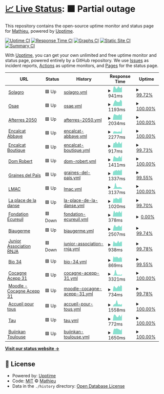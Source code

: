 # [📈 Live Status](https://UnSeulT.github.io/upptime): <!--live status--> **🟧 Partial outage**

This repository contains the open-source uptime monitor and status page for [Mathieu](unseult.net), powered by [Upptime](https://github.com/upptime/upptime).

[![Uptime CI](https://github.com/UnSeulT/upptime/workflows/Uptime%20CI/badge.svg)](https://github.com/UnSeulT/upptime/actions?query=workflow%3A%22Uptime+CI%22)
[![Response Time CI](https://github.com/UnSeulT/upptime/workflows/Response%20Time%20CI/badge.svg)](https://github.com/UnSeulT/upptime/actions?query=workflow%3A%22Response+Time+CI%22)
[![Graphs CI](https://github.com/UnSeulT/upptime/workflows/Graphs%20CI/badge.svg)](https://github.com/UnSeulT/upptime/actions?query=workflow%3A%22Graphs+CI%22)
[![Static Site CI](https://github.com/UnSeulT/upptime/workflows/Static%20Site%20CI/badge.svg)](https://github.com/UnSeulT/upptime/actions?query=workflow%3A%22Static+Site+CI%22)
[![Summary CI](https://github.com/UnSeulT/upptime/workflows/Summary%20CI/badge.svg)](https://github.com/UnSeulT/upptime/actions?query=workflow%3A%22Summary+CI%22)

With [Upptime](https://upptime.js.org), you can get your own unlimited and free uptime monitor and status page, powered entirely by a GitHub repository. We use [Issues](https://github.com/UnSeulT/upptime/issues) as incident reports, [Actions](https://github.com/UnSeulT/upptime/actions) as uptime monitors, and [Pages](https://UnSeulT.github.io/upptime) for the status page.

<!--start: status pages-->
<!-- This summary is generated by Upptime (https://github.com/upptime/upptime) -->
<!-- Do not edit this manually, your changes will be overwritten -->
<!-- prettier-ignore -->
| URL | Status | History | Response Time | Uptime |
| --- | ------ | ------- | ------------- | ------ |
| <img alt="" src="https://icons.duckduckgo.com/ip3/solagro.org.ico" height="13"> [Solagro](https://solagro.org) | 🟩 Up | [solagro.yml](https://github.com/UnSeulT/upptime/commits/HEAD/history/solagro.yml) | <details><summary><img alt="Response time graph" src="./graphs/solagro/response-time-week.png" height="20"> 941ms</summary><br><a href="https://UnSeulT.github.io/upptime/history/solagro"><img alt="Response time 1807" src="https://img.shields.io/endpoint?url=https%3A%2F%2Fraw.githubusercontent.com%2FUnSeulT%2Fupptime%2FHEAD%2Fapi%2Fsolagro%2Fresponse-time.json"></a><br><a href="https://UnSeulT.github.io/upptime/history/solagro"><img alt="24-hour response time 1047" src="https://img.shields.io/endpoint?url=https%3A%2F%2Fraw.githubusercontent.com%2FUnSeulT%2Fupptime%2FHEAD%2Fapi%2Fsolagro%2Fresponse-time-day.json"></a><br><a href="https://UnSeulT.github.io/upptime/history/solagro"><img alt="7-day response time 941" src="https://img.shields.io/endpoint?url=https%3A%2F%2Fraw.githubusercontent.com%2FUnSeulT%2Fupptime%2FHEAD%2Fapi%2Fsolagro%2Fresponse-time-week.json"></a><br><a href="https://UnSeulT.github.io/upptime/history/solagro"><img alt="30-day response time 1113" src="https://img.shields.io/endpoint?url=https%3A%2F%2Fraw.githubusercontent.com%2FUnSeulT%2Fupptime%2FHEAD%2Fapi%2Fsolagro%2Fresponse-time-month.json"></a><br><a href="https://UnSeulT.github.io/upptime/history/solagro"><img alt="1-year response time 1668" src="https://img.shields.io/endpoint?url=https%3A%2F%2Fraw.githubusercontent.com%2FUnSeulT%2Fupptime%2FHEAD%2Fapi%2Fsolagro%2Fresponse-time-year.json"></a></details> | <details><summary><a href="https://UnSeulT.github.io/upptime/history/solagro">99.72%</a></summary><a href="https://UnSeulT.github.io/upptime/history/solagro"><img alt="All-time uptime 99.59%" src="https://img.shields.io/endpoint?url=https%3A%2F%2Fraw.githubusercontent.com%2FUnSeulT%2Fupptime%2FHEAD%2Fapi%2Fsolagro%2Fuptime.json"></a><br><a href="https://UnSeulT.github.io/upptime/history/solagro"><img alt="24-hour uptime 100.00%" src="https://img.shields.io/endpoint?url=https%3A%2F%2Fraw.githubusercontent.com%2FUnSeulT%2Fupptime%2FHEAD%2Fapi%2Fsolagro%2Fuptime-day.json"></a><br><a href="https://UnSeulT.github.io/upptime/history/solagro"><img alt="7-day uptime 99.72%" src="https://img.shields.io/endpoint?url=https%3A%2F%2Fraw.githubusercontent.com%2FUnSeulT%2Fupptime%2FHEAD%2Fapi%2Fsolagro%2Fuptime-week.json"></a><br><a href="https://UnSeulT.github.io/upptime/history/solagro"><img alt="30-day uptime 98.46%" src="https://img.shields.io/endpoint?url=https%3A%2F%2Fraw.githubusercontent.com%2FUnSeulT%2Fupptime%2FHEAD%2Fapi%2Fsolagro%2Fuptime-month.json"></a><br><a href="https://UnSeulT.github.io/upptime/history/solagro"><img alt="1-year uptime 99.60%" src="https://img.shields.io/endpoint?url=https%3A%2F%2Fraw.githubusercontent.com%2FUnSeulT%2Fupptime%2FHEAD%2Fapi%2Fsolagro%2Fuptime-year.json"></a></details>
| <img alt="" src="https://icons.duckduckgo.com/ip3/osez-agroecologie.org.ico" height="13"> [Osae](https://osez-agroecologie.org) | 🟩 Up | [osae.yml](https://github.com/UnSeulT/upptime/commits/HEAD/history/osae.yml) | <details><summary><img alt="Response time graph" src="./graphs/osae/response-time-week.png" height="20"> 1193ms</summary><br><a href="https://UnSeulT.github.io/upptime/history/osae"><img alt="Response time 1667" src="https://img.shields.io/endpoint?url=https%3A%2F%2Fraw.githubusercontent.com%2FUnSeulT%2Fupptime%2FHEAD%2Fapi%2Fosae%2Fresponse-time.json"></a><br><a href="https://UnSeulT.github.io/upptime/history/osae"><img alt="24-hour response time 1106" src="https://img.shields.io/endpoint?url=https%3A%2F%2Fraw.githubusercontent.com%2FUnSeulT%2Fupptime%2FHEAD%2Fapi%2Fosae%2Fresponse-time-day.json"></a><br><a href="https://UnSeulT.github.io/upptime/history/osae"><img alt="7-day response time 1193" src="https://img.shields.io/endpoint?url=https%3A%2F%2Fraw.githubusercontent.com%2FUnSeulT%2Fupptime%2FHEAD%2Fapi%2Fosae%2Fresponse-time-week.json"></a><br><a href="https://UnSeulT.github.io/upptime/history/osae"><img alt="30-day response time 1105" src="https://img.shields.io/endpoint?url=https%3A%2F%2Fraw.githubusercontent.com%2FUnSeulT%2Fupptime%2FHEAD%2Fapi%2Fosae%2Fresponse-time-month.json"></a><br><a href="https://UnSeulT.github.io/upptime/history/osae"><img alt="1-year response time 1613" src="https://img.shields.io/endpoint?url=https%3A%2F%2Fraw.githubusercontent.com%2FUnSeulT%2Fupptime%2FHEAD%2Fapi%2Fosae%2Fresponse-time-year.json"></a></details> | <details><summary><a href="https://UnSeulT.github.io/upptime/history/osae">100.00%</a></summary><a href="https://UnSeulT.github.io/upptime/history/osae"><img alt="All-time uptime 99.69%" src="https://img.shields.io/endpoint?url=https%3A%2F%2Fraw.githubusercontent.com%2FUnSeulT%2Fupptime%2FHEAD%2Fapi%2Fosae%2Fuptime.json"></a><br><a href="https://UnSeulT.github.io/upptime/history/osae"><img alt="24-hour uptime 100.00%" src="https://img.shields.io/endpoint?url=https%3A%2F%2Fraw.githubusercontent.com%2FUnSeulT%2Fupptime%2FHEAD%2Fapi%2Fosae%2Fuptime-day.json"></a><br><a href="https://UnSeulT.github.io/upptime/history/osae"><img alt="7-day uptime 100.00%" src="https://img.shields.io/endpoint?url=https%3A%2F%2Fraw.githubusercontent.com%2FUnSeulT%2Fupptime%2FHEAD%2Fapi%2Fosae%2Fuptime-week.json"></a><br><a href="https://UnSeulT.github.io/upptime/history/osae"><img alt="30-day uptime 99.82%" src="https://img.shields.io/endpoint?url=https%3A%2F%2Fraw.githubusercontent.com%2FUnSeulT%2Fupptime%2FHEAD%2Fapi%2Fosae%2Fuptime-month.json"></a><br><a href="https://UnSeulT.github.io/upptime/history/osae"><img alt="1-year uptime 99.86%" src="https://img.shields.io/endpoint?url=https%3A%2F%2Fraw.githubusercontent.com%2FUnSeulT%2Fupptime%2FHEAD%2Fapi%2Fosae%2Fuptime-year.json"></a></details>
| <img alt="" src="https://icons.duckduckgo.com/ip3/afterres2050.solagro.org.ico" height="13"> [Afterres 2050](http://afterres2050.solagro.org) | 🟩 Up | [afterres-2050.yml](https://github.com/UnSeulT/upptime/commits/HEAD/history/afterres-2050.yml) | <details><summary><img alt="Response time graph" src="./graphs/afterres-2050/response-time-week.png" height="20"> 2034ms</summary><br><a href="https://UnSeulT.github.io/upptime/history/afterres-2050"><img alt="Response time 2558" src="https://img.shields.io/endpoint?url=https%3A%2F%2Fraw.githubusercontent.com%2FUnSeulT%2Fupptime%2FHEAD%2Fapi%2Fafterres-2050%2Fresponse-time.json"></a><br><a href="https://UnSeulT.github.io/upptime/history/afterres-2050"><img alt="24-hour response time 2303" src="https://img.shields.io/endpoint?url=https%3A%2F%2Fraw.githubusercontent.com%2FUnSeulT%2Fupptime%2FHEAD%2Fapi%2Fafterres-2050%2Fresponse-time-day.json"></a><br><a href="https://UnSeulT.github.io/upptime/history/afterres-2050"><img alt="7-day response time 2034" src="https://img.shields.io/endpoint?url=https%3A%2F%2Fraw.githubusercontent.com%2FUnSeulT%2Fupptime%2FHEAD%2Fapi%2Fafterres-2050%2Fresponse-time-week.json"></a><br><a href="https://UnSeulT.github.io/upptime/history/afterres-2050"><img alt="30-day response time 2083" src="https://img.shields.io/endpoint?url=https%3A%2F%2Fraw.githubusercontent.com%2FUnSeulT%2Fupptime%2FHEAD%2Fapi%2Fafterres-2050%2Fresponse-time-month.json"></a><br><a href="https://UnSeulT.github.io/upptime/history/afterres-2050"><img alt="1-year response time 2442" src="https://img.shields.io/endpoint?url=https%3A%2F%2Fraw.githubusercontent.com%2FUnSeulT%2Fupptime%2FHEAD%2Fapi%2Fafterres-2050%2Fresponse-time-year.json"></a></details> | <details><summary><a href="https://UnSeulT.github.io/upptime/history/afterres-2050">100.00%</a></summary><a href="https://UnSeulT.github.io/upptime/history/afterres-2050"><img alt="All-time uptime 99.88%" src="https://img.shields.io/endpoint?url=https%3A%2F%2Fraw.githubusercontent.com%2FUnSeulT%2Fupptime%2FHEAD%2Fapi%2Fafterres-2050%2Fuptime.json"></a><br><a href="https://UnSeulT.github.io/upptime/history/afterres-2050"><img alt="24-hour uptime 100.00%" src="https://img.shields.io/endpoint?url=https%3A%2F%2Fraw.githubusercontent.com%2FUnSeulT%2Fupptime%2FHEAD%2Fapi%2Fafterres-2050%2Fuptime-day.json"></a><br><a href="https://UnSeulT.github.io/upptime/history/afterres-2050"><img alt="7-day uptime 100.00%" src="https://img.shields.io/endpoint?url=https%3A%2F%2Fraw.githubusercontent.com%2FUnSeulT%2Fupptime%2FHEAD%2Fapi%2Fafterres-2050%2Fuptime-week.json"></a><br><a href="https://UnSeulT.github.io/upptime/history/afterres-2050"><img alt="30-day uptime 98.74%" src="https://img.shields.io/endpoint?url=https%3A%2F%2Fraw.githubusercontent.com%2FUnSeulT%2Fupptime%2FHEAD%2Fapi%2Fafterres-2050%2Fuptime-month.json"></a><br><a href="https://UnSeulT.github.io/upptime/history/afterres-2050"><img alt="1-year uptime 99.73%" src="https://img.shields.io/endpoint?url=https%3A%2F%2Fraw.githubusercontent.com%2FUnSeulT%2Fupptime%2FHEAD%2Fapi%2Fafterres-2050%2Fuptime-year.json"></a></details>
| <img alt="" src="https://icons.duckduckgo.com/ip3/encalcat.com.ico" height="13"> [Encalcat Abbaye](https://encalcat.com) | 🟩 Up | [encalcat-abbaye.yml](https://github.com/UnSeulT/upptime/commits/HEAD/history/encalcat-abbaye.yml) | <details><summary><img alt="Response time graph" src="./graphs/encalcat-abbaye/response-time-week.png" height="20"> 2277ms</summary><br><a href="https://UnSeulT.github.io/upptime/history/encalcat-abbaye"><img alt="Response time 1963" src="https://img.shields.io/endpoint?url=https%3A%2F%2Fraw.githubusercontent.com%2FUnSeulT%2Fupptime%2FHEAD%2Fapi%2Fencalcat-abbaye%2Fresponse-time.json"></a><br><a href="https://UnSeulT.github.io/upptime/history/encalcat-abbaye"><img alt="24-hour response time 5945" src="https://img.shields.io/endpoint?url=https%3A%2F%2Fraw.githubusercontent.com%2FUnSeulT%2Fupptime%2FHEAD%2Fapi%2Fencalcat-abbaye%2Fresponse-time-day.json"></a><br><a href="https://UnSeulT.github.io/upptime/history/encalcat-abbaye"><img alt="7-day response time 2277" src="https://img.shields.io/endpoint?url=https%3A%2F%2Fraw.githubusercontent.com%2FUnSeulT%2Fupptime%2FHEAD%2Fapi%2Fencalcat-abbaye%2Fresponse-time-week.json"></a><br><a href="https://UnSeulT.github.io/upptime/history/encalcat-abbaye"><img alt="30-day response time 2046" src="https://img.shields.io/endpoint?url=https%3A%2F%2Fraw.githubusercontent.com%2FUnSeulT%2Fupptime%2FHEAD%2Fapi%2Fencalcat-abbaye%2Fresponse-time-month.json"></a><br><a href="https://UnSeulT.github.io/upptime/history/encalcat-abbaye"><img alt="1-year response time 2067" src="https://img.shields.io/endpoint?url=https%3A%2F%2Fraw.githubusercontent.com%2FUnSeulT%2Fupptime%2FHEAD%2Fapi%2Fencalcat-abbaye%2Fresponse-time-year.json"></a></details> | <details><summary><a href="https://UnSeulT.github.io/upptime/history/encalcat-abbaye">100.00%</a></summary><a href="https://UnSeulT.github.io/upptime/history/encalcat-abbaye"><img alt="All-time uptime 99.95%" src="https://img.shields.io/endpoint?url=https%3A%2F%2Fraw.githubusercontent.com%2FUnSeulT%2Fupptime%2FHEAD%2Fapi%2Fencalcat-abbaye%2Fuptime.json"></a><br><a href="https://UnSeulT.github.io/upptime/history/encalcat-abbaye"><img alt="24-hour uptime 100.00%" src="https://img.shields.io/endpoint?url=https%3A%2F%2Fraw.githubusercontent.com%2FUnSeulT%2Fupptime%2FHEAD%2Fapi%2Fencalcat-abbaye%2Fuptime-day.json"></a><br><a href="https://UnSeulT.github.io/upptime/history/encalcat-abbaye"><img alt="7-day uptime 100.00%" src="https://img.shields.io/endpoint?url=https%3A%2F%2Fraw.githubusercontent.com%2FUnSeulT%2Fupptime%2FHEAD%2Fapi%2Fencalcat-abbaye%2Fuptime-week.json"></a><br><a href="https://UnSeulT.github.io/upptime/history/encalcat-abbaye"><img alt="30-day uptime 99.63%" src="https://img.shields.io/endpoint?url=https%3A%2F%2Fraw.githubusercontent.com%2FUnSeulT%2Fupptime%2FHEAD%2Fapi%2Fencalcat-abbaye%2Fuptime-month.json"></a><br><a href="https://UnSeulT.github.io/upptime/history/encalcat-abbaye"><img alt="1-year uptime 99.88%" src="https://img.shields.io/endpoint?url=https%3A%2F%2Fraw.githubusercontent.com%2FUnSeulT%2Fupptime%2FHEAD%2Fapi%2Fencalcat-abbaye%2Fuptime-year.json"></a></details>
| <img alt="" src="https://icons.duckduckgo.com/ip3/boutique.encalcat.com.ico" height="13"> [Encalcat Boutique](https://boutique.encalcat.com) | 🟩 Up | [encalcat-boutique.yml](https://github.com/UnSeulT/upptime/commits/HEAD/history/encalcat-boutique.yml) | <details><summary><img alt="Response time graph" src="./graphs/encalcat-boutique/response-time-week.png" height="20"> 917ms</summary><br><a href="https://UnSeulT.github.io/upptime/history/encalcat-boutique"><img alt="Response time 1129" src="https://img.shields.io/endpoint?url=https%3A%2F%2Fraw.githubusercontent.com%2FUnSeulT%2Fupptime%2FHEAD%2Fapi%2Fencalcat-boutique%2Fresponse-time.json"></a><br><a href="https://UnSeulT.github.io/upptime/history/encalcat-boutique"><img alt="24-hour response time 1122" src="https://img.shields.io/endpoint?url=https%3A%2F%2Fraw.githubusercontent.com%2FUnSeulT%2Fupptime%2FHEAD%2Fapi%2Fencalcat-boutique%2Fresponse-time-day.json"></a><br><a href="https://UnSeulT.github.io/upptime/history/encalcat-boutique"><img alt="7-day response time 917" src="https://img.shields.io/endpoint?url=https%3A%2F%2Fraw.githubusercontent.com%2FUnSeulT%2Fupptime%2FHEAD%2Fapi%2Fencalcat-boutique%2Fresponse-time-week.json"></a><br><a href="https://UnSeulT.github.io/upptime/history/encalcat-boutique"><img alt="30-day response time 1033" src="https://img.shields.io/endpoint?url=https%3A%2F%2Fraw.githubusercontent.com%2FUnSeulT%2Fupptime%2FHEAD%2Fapi%2Fencalcat-boutique%2Fresponse-time-month.json"></a><br><a href="https://UnSeulT.github.io/upptime/history/encalcat-boutique"><img alt="1-year response time 1180" src="https://img.shields.io/endpoint?url=https%3A%2F%2Fraw.githubusercontent.com%2FUnSeulT%2Fupptime%2FHEAD%2Fapi%2Fencalcat-boutique%2Fresponse-time-year.json"></a></details> | <details><summary><a href="https://UnSeulT.github.io/upptime/history/encalcat-boutique">99.73%</a></summary><a href="https://UnSeulT.github.io/upptime/history/encalcat-boutique"><img alt="All-time uptime 99.95%" src="https://img.shields.io/endpoint?url=https%3A%2F%2Fraw.githubusercontent.com%2FUnSeulT%2Fupptime%2FHEAD%2Fapi%2Fencalcat-boutique%2Fuptime.json"></a><br><a href="https://UnSeulT.github.io/upptime/history/encalcat-boutique"><img alt="24-hour uptime 100.00%" src="https://img.shields.io/endpoint?url=https%3A%2F%2Fraw.githubusercontent.com%2FUnSeulT%2Fupptime%2FHEAD%2Fapi%2Fencalcat-boutique%2Fuptime-day.json"></a><br><a href="https://UnSeulT.github.io/upptime/history/encalcat-boutique"><img alt="7-day uptime 99.73%" src="https://img.shields.io/endpoint?url=https%3A%2F%2Fraw.githubusercontent.com%2FUnSeulT%2Fupptime%2FHEAD%2Fapi%2Fencalcat-boutique%2Fuptime-week.json"></a><br><a href="https://UnSeulT.github.io/upptime/history/encalcat-boutique"><img alt="30-day uptime 99.57%" src="https://img.shields.io/endpoint?url=https%3A%2F%2Fraw.githubusercontent.com%2FUnSeulT%2Fupptime%2FHEAD%2Fapi%2Fencalcat-boutique%2Fuptime-month.json"></a><br><a href="https://UnSeulT.github.io/upptime/history/encalcat-boutique"><img alt="1-year uptime 99.89%" src="https://img.shields.io/endpoint?url=https%3A%2F%2Fraw.githubusercontent.com%2FUnSeulT%2Fupptime%2FHEAD%2Fapi%2Fencalcat-boutique%2Fuptime-year.json"></a></details>
| <img alt="" src="https://icons.duckduckgo.com/ip3/www.domrobert.com.ico" height="13"> [Dom Robert](https://www.domrobert.com/) | 🟩 Up | [dom-robert.yml](https://github.com/UnSeulT/upptime/commits/HEAD/history/dom-robert.yml) | <details><summary><img alt="Response time graph" src="./graphs/dom-robert/response-time-week.png" height="20"> 1411ms</summary><br><a href="https://UnSeulT.github.io/upptime/history/dom-robert"><img alt="Response time 1455" src="https://img.shields.io/endpoint?url=https%3A%2F%2Fraw.githubusercontent.com%2FUnSeulT%2Fupptime%2FHEAD%2Fapi%2Fdom-robert%2Fresponse-time.json"></a><br><a href="https://UnSeulT.github.io/upptime/history/dom-robert"><img alt="24-hour response time 1867" src="https://img.shields.io/endpoint?url=https%3A%2F%2Fraw.githubusercontent.com%2FUnSeulT%2Fupptime%2FHEAD%2Fapi%2Fdom-robert%2Fresponse-time-day.json"></a><br><a href="https://UnSeulT.github.io/upptime/history/dom-robert"><img alt="7-day response time 1411" src="https://img.shields.io/endpoint?url=https%3A%2F%2Fraw.githubusercontent.com%2FUnSeulT%2Fupptime%2FHEAD%2Fapi%2Fdom-robert%2Fresponse-time-week.json"></a><br><a href="https://UnSeulT.github.io/upptime/history/dom-robert"><img alt="30-day response time 1523" src="https://img.shields.io/endpoint?url=https%3A%2F%2Fraw.githubusercontent.com%2FUnSeulT%2Fupptime%2FHEAD%2Fapi%2Fdom-robert%2Fresponse-time-month.json"></a><br><a href="https://UnSeulT.github.io/upptime/history/dom-robert"><img alt="1-year response time 1457" src="https://img.shields.io/endpoint?url=https%3A%2F%2Fraw.githubusercontent.com%2FUnSeulT%2Fupptime%2FHEAD%2Fapi%2Fdom-robert%2Fresponse-time-year.json"></a></details> | <details><summary><a href="https://UnSeulT.github.io/upptime/history/dom-robert">100.00%</a></summary><a href="https://UnSeulT.github.io/upptime/history/dom-robert"><img alt="All-time uptime 99.99%" src="https://img.shields.io/endpoint?url=https%3A%2F%2Fraw.githubusercontent.com%2FUnSeulT%2Fupptime%2FHEAD%2Fapi%2Fdom-robert%2Fuptime.json"></a><br><a href="https://UnSeulT.github.io/upptime/history/dom-robert"><img alt="24-hour uptime 100.00%" src="https://img.shields.io/endpoint?url=https%3A%2F%2Fraw.githubusercontent.com%2FUnSeulT%2Fupptime%2FHEAD%2Fapi%2Fdom-robert%2Fuptime-day.json"></a><br><a href="https://UnSeulT.github.io/upptime/history/dom-robert"><img alt="7-day uptime 100.00%" src="https://img.shields.io/endpoint?url=https%3A%2F%2Fraw.githubusercontent.com%2FUnSeulT%2Fupptime%2FHEAD%2Fapi%2Fdom-robert%2Fuptime-week.json"></a><br><a href="https://UnSeulT.github.io/upptime/history/dom-robert"><img alt="30-day uptime 100.00%" src="https://img.shields.io/endpoint?url=https%3A%2F%2Fraw.githubusercontent.com%2FUnSeulT%2Fupptime%2FHEAD%2Fapi%2Fdom-robert%2Fuptime-month.json"></a><br><a href="https://UnSeulT.github.io/upptime/history/dom-robert"><img alt="1-year uptime 99.99%" src="https://img.shields.io/endpoint?url=https%3A%2F%2Fraw.githubusercontent.com%2FUnSeulT%2Fupptime%2FHEAD%2Fapi%2Fdom-robert%2Fuptime-year.json"></a></details>
| <img alt="" src="https://icons.duckduckgo.com/ip3/grainesdelpais.com.ico" height="13"> [Graines del Païs](https://grainesdelpais.com/) | 🟩 Up | [graines-del-pais.yml](https://github.com/UnSeulT/upptime/commits/HEAD/history/graines-del-pais.yml) | <details><summary><img alt="Response time graph" src="./graphs/graines-del-pais/response-time-week.png" height="20"> 1337ms</summary><br><a href="https://UnSeulT.github.io/upptime/history/graines-del-pais"><img alt="Response time 1430" src="https://img.shields.io/endpoint?url=https%3A%2F%2Fraw.githubusercontent.com%2FUnSeulT%2Fupptime%2FHEAD%2Fapi%2Fgraines-del-pais%2Fresponse-time.json"></a><br><a href="https://UnSeulT.github.io/upptime/history/graines-del-pais"><img alt="24-hour response time 1685" src="https://img.shields.io/endpoint?url=https%3A%2F%2Fraw.githubusercontent.com%2FUnSeulT%2Fupptime%2FHEAD%2Fapi%2Fgraines-del-pais%2Fresponse-time-day.json"></a><br><a href="https://UnSeulT.github.io/upptime/history/graines-del-pais"><img alt="7-day response time 1337" src="https://img.shields.io/endpoint?url=https%3A%2F%2Fraw.githubusercontent.com%2FUnSeulT%2Fupptime%2FHEAD%2Fapi%2Fgraines-del-pais%2Fresponse-time-week.json"></a><br><a href="https://UnSeulT.github.io/upptime/history/graines-del-pais"><img alt="30-day response time 1532" src="https://img.shields.io/endpoint?url=https%3A%2F%2Fraw.githubusercontent.com%2FUnSeulT%2Fupptime%2FHEAD%2Fapi%2Fgraines-del-pais%2Fresponse-time-month.json"></a><br><a href="https://UnSeulT.github.io/upptime/history/graines-del-pais"><img alt="1-year response time 1547" src="https://img.shields.io/endpoint?url=https%3A%2F%2Fraw.githubusercontent.com%2FUnSeulT%2Fupptime%2FHEAD%2Fapi%2Fgraines-del-pais%2Fresponse-time-year.json"></a></details> | <details><summary><a href="https://UnSeulT.github.io/upptime/history/graines-del-pais">99.55%</a></summary><a href="https://UnSeulT.github.io/upptime/history/graines-del-pais"><img alt="All-time uptime 99.96%" src="https://img.shields.io/endpoint?url=https%3A%2F%2Fraw.githubusercontent.com%2FUnSeulT%2Fupptime%2FHEAD%2Fapi%2Fgraines-del-pais%2Fuptime.json"></a><br><a href="https://UnSeulT.github.io/upptime/history/graines-del-pais"><img alt="24-hour uptime 100.00%" src="https://img.shields.io/endpoint?url=https%3A%2F%2Fraw.githubusercontent.com%2FUnSeulT%2Fupptime%2FHEAD%2Fapi%2Fgraines-del-pais%2Fuptime-day.json"></a><br><a href="https://UnSeulT.github.io/upptime/history/graines-del-pais"><img alt="7-day uptime 99.55%" src="https://img.shields.io/endpoint?url=https%3A%2F%2Fraw.githubusercontent.com%2FUnSeulT%2Fupptime%2FHEAD%2Fapi%2Fgraines-del-pais%2Fuptime-week.json"></a><br><a href="https://UnSeulT.github.io/upptime/history/graines-del-pais"><img alt="30-day uptime 99.90%" src="https://img.shields.io/endpoint?url=https%3A%2F%2Fraw.githubusercontent.com%2FUnSeulT%2Fupptime%2FHEAD%2Fapi%2Fgraines-del-pais%2Fuptime-month.json"></a><br><a href="https://UnSeulT.github.io/upptime/history/graines-del-pais"><img alt="1-year uptime 99.96%" src="https://img.shields.io/endpoint?url=https%3A%2F%2Fraw.githubusercontent.com%2FUnSeulT%2Fupptime%2FHEAD%2Fapi%2Fgraines-del-pais%2Fuptime-year.json"></a></details>
| <img alt="" src="https://icons.duckduckgo.com/ip3/reseau-lmac.fr.ico" height="13"> [LMAC](https://reseau-lmac.fr) | 🟩 Up | [lmac.yml](https://github.com/UnSeulT/upptime/commits/HEAD/history/lmac.yml) | <details><summary><img alt="Response time graph" src="./graphs/lmac/response-time-week.png" height="20"> 3137ms</summary><br><a href="https://UnSeulT.github.io/upptime/history/lmac"><img alt="Response time 2133" src="https://img.shields.io/endpoint?url=https%3A%2F%2Fraw.githubusercontent.com%2FUnSeulT%2Fupptime%2FHEAD%2Fapi%2Flmac%2Fresponse-time.json"></a><br><a href="https://UnSeulT.github.io/upptime/history/lmac"><img alt="24-hour response time 1393" src="https://img.shields.io/endpoint?url=https%3A%2F%2Fraw.githubusercontent.com%2FUnSeulT%2Fupptime%2FHEAD%2Fapi%2Flmac%2Fresponse-time-day.json"></a><br><a href="https://UnSeulT.github.io/upptime/history/lmac"><img alt="7-day response time 3137" src="https://img.shields.io/endpoint?url=https%3A%2F%2Fraw.githubusercontent.com%2FUnSeulT%2Fupptime%2FHEAD%2Fapi%2Flmac%2Fresponse-time-week.json"></a><br><a href="https://UnSeulT.github.io/upptime/history/lmac"><img alt="30-day response time 2566" src="https://img.shields.io/endpoint?url=https%3A%2F%2Fraw.githubusercontent.com%2FUnSeulT%2Fupptime%2FHEAD%2Fapi%2Flmac%2Fresponse-time-month.json"></a><br><a href="https://UnSeulT.github.io/upptime/history/lmac"><img alt="1-year response time 2176" src="https://img.shields.io/endpoint?url=https%3A%2F%2Fraw.githubusercontent.com%2FUnSeulT%2Fupptime%2FHEAD%2Fapi%2Flmac%2Fresponse-time-year.json"></a></details> | <details><summary><a href="https://UnSeulT.github.io/upptime/history/lmac">100.00%</a></summary><a href="https://UnSeulT.github.io/upptime/history/lmac"><img alt="All-time uptime 99.95%" src="https://img.shields.io/endpoint?url=https%3A%2F%2Fraw.githubusercontent.com%2FUnSeulT%2Fupptime%2FHEAD%2Fapi%2Flmac%2Fuptime.json"></a><br><a href="https://UnSeulT.github.io/upptime/history/lmac"><img alt="24-hour uptime 100.00%" src="https://img.shields.io/endpoint?url=https%3A%2F%2Fraw.githubusercontent.com%2FUnSeulT%2Fupptime%2FHEAD%2Fapi%2Flmac%2Fuptime-day.json"></a><br><a href="https://UnSeulT.github.io/upptime/history/lmac"><img alt="7-day uptime 100.00%" src="https://img.shields.io/endpoint?url=https%3A%2F%2Fraw.githubusercontent.com%2FUnSeulT%2Fupptime%2FHEAD%2Fapi%2Flmac%2Fuptime-week.json"></a><br><a href="https://UnSeulT.github.io/upptime/history/lmac"><img alt="30-day uptime 100.00%" src="https://img.shields.io/endpoint?url=https%3A%2F%2Fraw.githubusercontent.com%2FUnSeulT%2Fupptime%2FHEAD%2Fapi%2Flmac%2Fuptime-month.json"></a><br><a href="https://UnSeulT.github.io/upptime/history/lmac"><img alt="1-year uptime 99.91%" src="https://img.shields.io/endpoint?url=https%3A%2F%2Fraw.githubusercontent.com%2FUnSeulT%2Fupptime%2FHEAD%2Fapi%2Flmac%2Fuptime-year.json"></a></details>
| <img alt="" src="https://icons.duckduckgo.com/ip3/laplacedeladanse.com.ico" height="13"> [La place de la danse](https://laplacedeladanse.com) | 🟩 Up | [la-place-de-la-danse.yml](https://github.com/UnSeulT/upptime/commits/HEAD/history/la-place-de-la-danse.yml) | <details><summary><img alt="Response time graph" src="./graphs/la-place-de-la-danse/response-time-week.png" height="20"> 1020ms</summary><br><a href="https://UnSeulT.github.io/upptime/history/la-place-de-la-danse"><img alt="Response time 1025" src="https://img.shields.io/endpoint?url=https%3A%2F%2Fraw.githubusercontent.com%2FUnSeulT%2Fupptime%2FHEAD%2Fapi%2Fla-place-de-la-danse%2Fresponse-time.json"></a><br><a href="https://UnSeulT.github.io/upptime/history/la-place-de-la-danse"><img alt="24-hour response time 1337" src="https://img.shields.io/endpoint?url=https%3A%2F%2Fraw.githubusercontent.com%2FUnSeulT%2Fupptime%2FHEAD%2Fapi%2Fla-place-de-la-danse%2Fresponse-time-day.json"></a><br><a href="https://UnSeulT.github.io/upptime/history/la-place-de-la-danse"><img alt="7-day response time 1020" src="https://img.shields.io/endpoint?url=https%3A%2F%2Fraw.githubusercontent.com%2FUnSeulT%2Fupptime%2FHEAD%2Fapi%2Fla-place-de-la-danse%2Fresponse-time-week.json"></a><br><a href="https://UnSeulT.github.io/upptime/history/la-place-de-la-danse"><img alt="30-day response time 1330" src="https://img.shields.io/endpoint?url=https%3A%2F%2Fraw.githubusercontent.com%2FUnSeulT%2Fupptime%2FHEAD%2Fapi%2Fla-place-de-la-danse%2Fresponse-time-month.json"></a><br><a href="https://UnSeulT.github.io/upptime/history/la-place-de-la-danse"><img alt="1-year response time 1026" src="https://img.shields.io/endpoint?url=https%3A%2F%2Fraw.githubusercontent.com%2FUnSeulT%2Fupptime%2FHEAD%2Fapi%2Fla-place-de-la-danse%2Fresponse-time-year.json"></a></details> | <details><summary><a href="https://UnSeulT.github.io/upptime/history/la-place-de-la-danse">99.70%</a></summary><a href="https://UnSeulT.github.io/upptime/history/la-place-de-la-danse"><img alt="All-time uptime 99.83%" src="https://img.shields.io/endpoint?url=https%3A%2F%2Fraw.githubusercontent.com%2FUnSeulT%2Fupptime%2FHEAD%2Fapi%2Fla-place-de-la-danse%2Fuptime.json"></a><br><a href="https://UnSeulT.github.io/upptime/history/la-place-de-la-danse"><img alt="24-hour uptime 100.00%" src="https://img.shields.io/endpoint?url=https%3A%2F%2Fraw.githubusercontent.com%2FUnSeulT%2Fupptime%2FHEAD%2Fapi%2Fla-place-de-la-danse%2Fuptime-day.json"></a><br><a href="https://UnSeulT.github.io/upptime/history/la-place-de-la-danse"><img alt="7-day uptime 99.70%" src="https://img.shields.io/endpoint?url=https%3A%2F%2Fraw.githubusercontent.com%2FUnSeulT%2Fupptime%2FHEAD%2Fapi%2Fla-place-de-la-danse%2Fuptime-week.json"></a><br><a href="https://UnSeulT.github.io/upptime/history/la-place-de-la-danse"><img alt="30-day uptime 99.93%" src="https://img.shields.io/endpoint?url=https%3A%2F%2Fraw.githubusercontent.com%2FUnSeulT%2Fupptime%2FHEAD%2Fapi%2Fla-place-de-la-danse%2Fuptime-month.json"></a><br><a href="https://UnSeulT.github.io/upptime/history/la-place-de-la-danse"><img alt="1-year uptime 99.98%" src="https://img.shields.io/endpoint?url=https%3A%2F%2Fraw.githubusercontent.com%2FUnSeulT%2Fupptime%2FHEAD%2Fapi%2Fla-place-de-la-danse%2Fuptime-year.json"></a></details>
| <img alt="" src="https://icons.duckduckgo.com/ip3/caisseepargne-art-contemporain.fr.ico" height="13"> [Fondation Écureuil](https://caisseepargne-art-contemporain.fr/) | 🟥 Down | [fondation-ecureuil.yml](https://github.com/UnSeulT/upptime/commits/HEAD/history/fondation-ecureuil.yml) | <details><summary><img alt="Response time graph" src="./graphs/fondation-ecureuil/response-time-week.png" height="20"> 378ms</summary><br><a href="https://UnSeulT.github.io/upptime/history/fondation-ecureuil"><img alt="Response time 432" src="https://img.shields.io/endpoint?url=https%3A%2F%2Fraw.githubusercontent.com%2FUnSeulT%2Fupptime%2FHEAD%2Fapi%2Ffondation-ecureuil%2Fresponse-time.json"></a><br><a href="https://UnSeulT.github.io/upptime/history/fondation-ecureuil"><img alt="24-hour response time 466" src="https://img.shields.io/endpoint?url=https%3A%2F%2Fraw.githubusercontent.com%2FUnSeulT%2Fupptime%2FHEAD%2Fapi%2Ffondation-ecureuil%2Fresponse-time-day.json"></a><br><a href="https://UnSeulT.github.io/upptime/history/fondation-ecureuil"><img alt="7-day response time 378" src="https://img.shields.io/endpoint?url=https%3A%2F%2Fraw.githubusercontent.com%2FUnSeulT%2Fupptime%2FHEAD%2Fapi%2Ffondation-ecureuil%2Fresponse-time-week.json"></a><br><a href="https://UnSeulT.github.io/upptime/history/fondation-ecureuil"><img alt="30-day response time 517" src="https://img.shields.io/endpoint?url=https%3A%2F%2Fraw.githubusercontent.com%2FUnSeulT%2Fupptime%2FHEAD%2Fapi%2Ffondation-ecureuil%2Fresponse-time-month.json"></a><br><a href="https://UnSeulT.github.io/upptime/history/fondation-ecureuil"><img alt="1-year response time 427" src="https://img.shields.io/endpoint?url=https%3A%2F%2Fraw.githubusercontent.com%2FUnSeulT%2Fupptime%2FHEAD%2Fapi%2Ffondation-ecureuil%2Fresponse-time-year.json"></a></details> | <details><summary><a href="https://UnSeulT.github.io/upptime/history/fondation-ecureuil">0.00%</a></summary><a href="https://UnSeulT.github.io/upptime/history/fondation-ecureuil"><img alt="All-time uptime 30.79%" src="https://img.shields.io/endpoint?url=https%3A%2F%2Fraw.githubusercontent.com%2FUnSeulT%2Fupptime%2FHEAD%2Fapi%2Ffondation-ecureuil%2Fuptime.json"></a><br><a href="https://UnSeulT.github.io/upptime/history/fondation-ecureuil"><img alt="24-hour uptime 0.00%" src="https://img.shields.io/endpoint?url=https%3A%2F%2Fraw.githubusercontent.com%2FUnSeulT%2Fupptime%2FHEAD%2Fapi%2Ffondation-ecureuil%2Fuptime-day.json"></a><br><a href="https://UnSeulT.github.io/upptime/history/fondation-ecureuil"><img alt="7-day uptime 0.00%" src="https://img.shields.io/endpoint?url=https%3A%2F%2Fraw.githubusercontent.com%2FUnSeulT%2Fupptime%2FHEAD%2Fapi%2Ffondation-ecureuil%2Fuptime-week.json"></a><br><a href="https://UnSeulT.github.io/upptime/history/fondation-ecureuil"><img alt="30-day uptime 1.38%" src="https://img.shields.io/endpoint?url=https%3A%2F%2Fraw.githubusercontent.com%2FUnSeulT%2Fupptime%2FHEAD%2Fapi%2Ffondation-ecureuil%2Fuptime-month.json"></a><br><a href="https://UnSeulT.github.io/upptime/history/fondation-ecureuil"><img alt="1-year uptime 0.00%" src="https://img.shields.io/endpoint?url=https%3A%2F%2Fraw.githubusercontent.com%2FUnSeulT%2Fupptime%2FHEAD%2Fapi%2Ffondation-ecureuil%2Fuptime-year.json"></a></details>
| <img alt="" src="https://icons.duckduckgo.com/ip3/www.biaugerme.com.ico" height="13"> [Biaugerme](https://www.biaugerme.com/) | 🟩 Up | [biaugerme.yml](https://github.com/UnSeulT/upptime/commits/HEAD/history/biaugerme.yml) | <details><summary><img alt="Response time graph" src="./graphs/biaugerme/response-time-week.png" height="20"> 2507ms</summary><br><a href="https://UnSeulT.github.io/upptime/history/biaugerme"><img alt="Response time 2149" src="https://img.shields.io/endpoint?url=https%3A%2F%2Fraw.githubusercontent.com%2FUnSeulT%2Fupptime%2FHEAD%2Fapi%2Fbiaugerme%2Fresponse-time.json"></a><br><a href="https://UnSeulT.github.io/upptime/history/biaugerme"><img alt="24-hour response time 3012" src="https://img.shields.io/endpoint?url=https%3A%2F%2Fraw.githubusercontent.com%2FUnSeulT%2Fupptime%2FHEAD%2Fapi%2Fbiaugerme%2Fresponse-time-day.json"></a><br><a href="https://UnSeulT.github.io/upptime/history/biaugerme"><img alt="7-day response time 2507" src="https://img.shields.io/endpoint?url=https%3A%2F%2Fraw.githubusercontent.com%2FUnSeulT%2Fupptime%2FHEAD%2Fapi%2Fbiaugerme%2Fresponse-time-week.json"></a><br><a href="https://UnSeulT.github.io/upptime/history/biaugerme"><img alt="30-day response time 2686" src="https://img.shields.io/endpoint?url=https%3A%2F%2Fraw.githubusercontent.com%2FUnSeulT%2Fupptime%2FHEAD%2Fapi%2Fbiaugerme%2Fresponse-time-month.json"></a><br><a href="https://UnSeulT.github.io/upptime/history/biaugerme"><img alt="1-year response time 2543" src="https://img.shields.io/endpoint?url=https%3A%2F%2Fraw.githubusercontent.com%2FUnSeulT%2Fupptime%2FHEAD%2Fapi%2Fbiaugerme%2Fresponse-time-year.json"></a></details> | <details><summary><a href="https://UnSeulT.github.io/upptime/history/biaugerme">99.74%</a></summary><a href="https://UnSeulT.github.io/upptime/history/biaugerme"><img alt="All-time uptime 99.88%" src="https://img.shields.io/endpoint?url=https%3A%2F%2Fraw.githubusercontent.com%2FUnSeulT%2Fupptime%2FHEAD%2Fapi%2Fbiaugerme%2Fuptime.json"></a><br><a href="https://UnSeulT.github.io/upptime/history/biaugerme"><img alt="24-hour uptime 100.00%" src="https://img.shields.io/endpoint?url=https%3A%2F%2Fraw.githubusercontent.com%2FUnSeulT%2Fupptime%2FHEAD%2Fapi%2Fbiaugerme%2Fuptime-day.json"></a><br><a href="https://UnSeulT.github.io/upptime/history/biaugerme"><img alt="7-day uptime 99.74%" src="https://img.shields.io/endpoint?url=https%3A%2F%2Fraw.githubusercontent.com%2FUnSeulT%2Fupptime%2FHEAD%2Fapi%2Fbiaugerme%2Fuptime-week.json"></a><br><a href="https://UnSeulT.github.io/upptime/history/biaugerme"><img alt="30-day uptime 99.94%" src="https://img.shields.io/endpoint?url=https%3A%2F%2Fraw.githubusercontent.com%2FUnSeulT%2Fupptime%2FHEAD%2Fapi%2Fbiaugerme%2Fuptime-month.json"></a><br><a href="https://UnSeulT.github.io/upptime/history/biaugerme"><img alt="1-year uptime 99.63%" src="https://img.shields.io/endpoint?url=https%3A%2F%2Fraw.githubusercontent.com%2FUnSeulT%2Fupptime%2FHEAD%2Fapi%2Fbiaugerme%2Fuptime-year.json"></a></details>
| <img alt="" src="https://icons.duckduckgo.com/ip3/juniorassociation.org.ico" height="13"> [Junior Association RNJA](https://juniorassociation.org/) | 🟥 Down | [junior-association-rnja.yml](https://github.com/UnSeulT/upptime/commits/HEAD/history/junior-association-rnja.yml) | <details><summary><img alt="Response time graph" src="./graphs/junior-association-rnja/response-time-week.png" height="20"> 938ms</summary><br><a href="https://UnSeulT.github.io/upptime/history/junior-association-rnja"><img alt="Response time 1074" src="https://img.shields.io/endpoint?url=https%3A%2F%2Fraw.githubusercontent.com%2FUnSeulT%2Fupptime%2FHEAD%2Fapi%2Fjunior-association-rnja%2Fresponse-time.json"></a><br><a href="https://UnSeulT.github.io/upptime/history/junior-association-rnja"><img alt="24-hour response time 1187" src="https://img.shields.io/endpoint?url=https%3A%2F%2Fraw.githubusercontent.com%2FUnSeulT%2Fupptime%2FHEAD%2Fapi%2Fjunior-association-rnja%2Fresponse-time-day.json"></a><br><a href="https://UnSeulT.github.io/upptime/history/junior-association-rnja"><img alt="7-day response time 938" src="https://img.shields.io/endpoint?url=https%3A%2F%2Fraw.githubusercontent.com%2FUnSeulT%2Fupptime%2FHEAD%2Fapi%2Fjunior-association-rnja%2Fresponse-time-week.json"></a><br><a href="https://UnSeulT.github.io/upptime/history/junior-association-rnja"><img alt="30-day response time 1126" src="https://img.shields.io/endpoint?url=https%3A%2F%2Fraw.githubusercontent.com%2FUnSeulT%2Fupptime%2FHEAD%2Fapi%2Fjunior-association-rnja%2Fresponse-time-month.json"></a><br><a href="https://UnSeulT.github.io/upptime/history/junior-association-rnja"><img alt="1-year response time 1128" src="https://img.shields.io/endpoint?url=https%3A%2F%2Fraw.githubusercontent.com%2FUnSeulT%2Fupptime%2FHEAD%2Fapi%2Fjunior-association-rnja%2Fresponse-time-year.json"></a></details> | <details><summary><a href="https://UnSeulT.github.io/upptime/history/junior-association-rnja">99.78%</a></summary><a href="https://UnSeulT.github.io/upptime/history/junior-association-rnja"><img alt="All-time uptime 99.88%" src="https://img.shields.io/endpoint?url=https%3A%2F%2Fraw.githubusercontent.com%2FUnSeulT%2Fupptime%2FHEAD%2Fapi%2Fjunior-association-rnja%2Fuptime.json"></a><br><a href="https://UnSeulT.github.io/upptime/history/junior-association-rnja"><img alt="24-hour uptime 99.96%" src="https://img.shields.io/endpoint?url=https%3A%2F%2Fraw.githubusercontent.com%2FUnSeulT%2Fupptime%2FHEAD%2Fapi%2Fjunior-association-rnja%2Fuptime-day.json"></a><br><a href="https://UnSeulT.github.io/upptime/history/junior-association-rnja"><img alt="7-day uptime 99.78%" src="https://img.shields.io/endpoint?url=https%3A%2F%2Fraw.githubusercontent.com%2FUnSeulT%2Fupptime%2FHEAD%2Fapi%2Fjunior-association-rnja%2Fuptime-week.json"></a><br><a href="https://UnSeulT.github.io/upptime/history/junior-association-rnja"><img alt="30-day uptime 99.91%" src="https://img.shields.io/endpoint?url=https%3A%2F%2Fraw.githubusercontent.com%2FUnSeulT%2Fupptime%2FHEAD%2Fapi%2Fjunior-association-rnja%2Fuptime-month.json"></a><br><a href="https://UnSeulT.github.io/upptime/history/junior-association-rnja"><img alt="1-year uptime 99.78%" src="https://img.shields.io/endpoint?url=https%3A%2F%2Fraw.githubusercontent.com%2FUnSeulT%2Fupptime%2FHEAD%2Fapi%2Fjunior-association-rnja%2Fuptime-year.json"></a></details>
| <img alt="" src="https://icons.duckduckgo.com/ip3/bio34.com.ico" height="13"> [Bio 34](https://bio34.com/) | 🟩 Up | [bio-34.yml](https://github.com/UnSeulT/upptime/commits/HEAD/history/bio-34.yml) | <details><summary><img alt="Response time graph" src="./graphs/bio-34/response-time-week.png" height="20"> 869ms</summary><br><a href="https://UnSeulT.github.io/upptime/history/bio-34"><img alt="Response time 843" src="https://img.shields.io/endpoint?url=https%3A%2F%2Fraw.githubusercontent.com%2FUnSeulT%2Fupptime%2FHEAD%2Fapi%2Fbio-34%2Fresponse-time.json"></a><br><a href="https://UnSeulT.github.io/upptime/history/bio-34"><img alt="24-hour response time 974" src="https://img.shields.io/endpoint?url=https%3A%2F%2Fraw.githubusercontent.com%2FUnSeulT%2Fupptime%2FHEAD%2Fapi%2Fbio-34%2Fresponse-time-day.json"></a><br><a href="https://UnSeulT.github.io/upptime/history/bio-34"><img alt="7-day response time 869" src="https://img.shields.io/endpoint?url=https%3A%2F%2Fraw.githubusercontent.com%2FUnSeulT%2Fupptime%2FHEAD%2Fapi%2Fbio-34%2Fresponse-time-week.json"></a><br><a href="https://UnSeulT.github.io/upptime/history/bio-34"><img alt="30-day response time 837" src="https://img.shields.io/endpoint?url=https%3A%2F%2Fraw.githubusercontent.com%2FUnSeulT%2Fupptime%2FHEAD%2Fapi%2Fbio-34%2Fresponse-time-month.json"></a><br><a href="https://UnSeulT.github.io/upptime/history/bio-34"><img alt="1-year response time 851" src="https://img.shields.io/endpoint?url=https%3A%2F%2Fraw.githubusercontent.com%2FUnSeulT%2Fupptime%2FHEAD%2Fapi%2Fbio-34%2Fresponse-time-year.json"></a></details> | <details><summary><a href="https://UnSeulT.github.io/upptime/history/bio-34">99.55%</a></summary><a href="https://UnSeulT.github.io/upptime/history/bio-34"><img alt="All-time uptime 99.95%" src="https://img.shields.io/endpoint?url=https%3A%2F%2Fraw.githubusercontent.com%2FUnSeulT%2Fupptime%2FHEAD%2Fapi%2Fbio-34%2Fuptime.json"></a><br><a href="https://UnSeulT.github.io/upptime/history/bio-34"><img alt="24-hour uptime 100.00%" src="https://img.shields.io/endpoint?url=https%3A%2F%2Fraw.githubusercontent.com%2FUnSeulT%2Fupptime%2FHEAD%2Fapi%2Fbio-34%2Fuptime-day.json"></a><br><a href="https://UnSeulT.github.io/upptime/history/bio-34"><img alt="7-day uptime 99.55%" src="https://img.shields.io/endpoint?url=https%3A%2F%2Fraw.githubusercontent.com%2FUnSeulT%2Fupptime%2FHEAD%2Fapi%2Fbio-34%2Fuptime-week.json"></a><br><a href="https://UnSeulT.github.io/upptime/history/bio-34"><img alt="30-day uptime 99.90%" src="https://img.shields.io/endpoint?url=https%3A%2F%2Fraw.githubusercontent.com%2FUnSeulT%2Fupptime%2FHEAD%2Fapi%2Fbio-34%2Fuptime-month.json"></a><br><a href="https://UnSeulT.github.io/upptime/history/bio-34"><img alt="1-year uptime 99.98%" src="https://img.shields.io/endpoint?url=https%3A%2F%2Fraw.githubusercontent.com%2FUnSeulT%2Fupptime%2FHEAD%2Fapi%2Fbio-34%2Fuptime-year.json"></a></details>
| <img alt="" src="https://icons.duckduckgo.com/ip3/cocagne31.org.ico" height="13"> [Cocagne Acepp 31](https://cocagne31.org) | 🟩 Up | [cocagne-acepp-31.yml](https://github.com/UnSeulT/upptime/commits/HEAD/history/cocagne-acepp-31.yml) | <details><summary><img alt="Response time graph" src="./graphs/cocagne-acepp-31/response-time-week.png" height="20"> 3321ms</summary><br><a href="https://UnSeulT.github.io/upptime/history/cocagne-acepp-31"><img alt="Response time 1354" src="https://img.shields.io/endpoint?url=https%3A%2F%2Fraw.githubusercontent.com%2FUnSeulT%2Fupptime%2FHEAD%2Fapi%2Fcocagne-acepp-31%2Fresponse-time.json"></a><br><a href="https://UnSeulT.github.io/upptime/history/cocagne-acepp-31"><img alt="24-hour response time 2881" src="https://img.shields.io/endpoint?url=https%3A%2F%2Fraw.githubusercontent.com%2FUnSeulT%2Fupptime%2FHEAD%2Fapi%2Fcocagne-acepp-31%2Fresponse-time-day.json"></a><br><a href="https://UnSeulT.github.io/upptime/history/cocagne-acepp-31"><img alt="7-day response time 3321" src="https://img.shields.io/endpoint?url=https%3A%2F%2Fraw.githubusercontent.com%2FUnSeulT%2Fupptime%2FHEAD%2Fapi%2Fcocagne-acepp-31%2Fresponse-time-week.json"></a><br><a href="https://UnSeulT.github.io/upptime/history/cocagne-acepp-31"><img alt="30-day response time 2357" src="https://img.shields.io/endpoint?url=https%3A%2F%2Fraw.githubusercontent.com%2FUnSeulT%2Fupptime%2FHEAD%2Fapi%2Fcocagne-acepp-31%2Fresponse-time-month.json"></a><br><a href="https://UnSeulT.github.io/upptime/history/cocagne-acepp-31"><img alt="1-year response time 1477" src="https://img.shields.io/endpoint?url=https%3A%2F%2Fraw.githubusercontent.com%2FUnSeulT%2Fupptime%2FHEAD%2Fapi%2Fcocagne-acepp-31%2Fresponse-time-year.json"></a></details> | <details><summary><a href="https://UnSeulT.github.io/upptime/history/cocagne-acepp-31">100.00%</a></summary><a href="https://UnSeulT.github.io/upptime/history/cocagne-acepp-31"><img alt="All-time uptime 98.76%" src="https://img.shields.io/endpoint?url=https%3A%2F%2Fraw.githubusercontent.com%2FUnSeulT%2Fupptime%2FHEAD%2Fapi%2Fcocagne-acepp-31%2Fuptime.json"></a><br><a href="https://UnSeulT.github.io/upptime/history/cocagne-acepp-31"><img alt="24-hour uptime 100.00%" src="https://img.shields.io/endpoint?url=https%3A%2F%2Fraw.githubusercontent.com%2FUnSeulT%2Fupptime%2FHEAD%2Fapi%2Fcocagne-acepp-31%2Fuptime-day.json"></a><br><a href="https://UnSeulT.github.io/upptime/history/cocagne-acepp-31"><img alt="7-day uptime 100.00%" src="https://img.shields.io/endpoint?url=https%3A%2F%2Fraw.githubusercontent.com%2FUnSeulT%2Fupptime%2FHEAD%2Fapi%2Fcocagne-acepp-31%2Fuptime-week.json"></a><br><a href="https://UnSeulT.github.io/upptime/history/cocagne-acepp-31"><img alt="30-day uptime 99.86%" src="https://img.shields.io/endpoint?url=https%3A%2F%2Fraw.githubusercontent.com%2FUnSeulT%2Fupptime%2FHEAD%2Fapi%2Fcocagne-acepp-31%2Fuptime-month.json"></a><br><a href="https://UnSeulT.github.io/upptime/history/cocagne-acepp-31"><img alt="1-year uptime 94.51%" src="https://img.shields.io/endpoint?url=https%3A%2F%2Fraw.githubusercontent.com%2FUnSeulT%2Fupptime%2FHEAD%2Fapi%2Fcocagne-acepp-31%2Fuptime-year.json"></a></details>
| <img alt="" src="https://icons.duckduckgo.com/ip3/moodle.cocagne31.org.ico" height="13"> [Moodle - Cocagne Acepp 31](https://moodle.cocagne31.org) | 🟩 Up | [moodle-cocagne-acepp-31.yml](https://github.com/UnSeulT/upptime/commits/HEAD/history/moodle-cocagne-acepp-31.yml) | <details><summary><img alt="Response time graph" src="./graphs/moodle-cocagne-acepp-31/response-time-week.png" height="20"> 734ms</summary><br><a href="https://UnSeulT.github.io/upptime/history/moodle-cocagne-acepp-31"><img alt="Response time 979" src="https://img.shields.io/endpoint?url=https%3A%2F%2Fraw.githubusercontent.com%2FUnSeulT%2Fupptime%2FHEAD%2Fapi%2Fmoodle-cocagne-acepp-31%2Fresponse-time.json"></a><br><a href="https://UnSeulT.github.io/upptime/history/moodle-cocagne-acepp-31"><img alt="24-hour response time 863" src="https://img.shields.io/endpoint?url=https%3A%2F%2Fraw.githubusercontent.com%2FUnSeulT%2Fupptime%2FHEAD%2Fapi%2Fmoodle-cocagne-acepp-31%2Fresponse-time-day.json"></a><br><a href="https://UnSeulT.github.io/upptime/history/moodle-cocagne-acepp-31"><img alt="7-day response time 734" src="https://img.shields.io/endpoint?url=https%3A%2F%2Fraw.githubusercontent.com%2FUnSeulT%2Fupptime%2FHEAD%2Fapi%2Fmoodle-cocagne-acepp-31%2Fresponse-time-week.json"></a><br><a href="https://UnSeulT.github.io/upptime/history/moodle-cocagne-acepp-31"><img alt="30-day response time 727" src="https://img.shields.io/endpoint?url=https%3A%2F%2Fraw.githubusercontent.com%2FUnSeulT%2Fupptime%2FHEAD%2Fapi%2Fmoodle-cocagne-acepp-31%2Fresponse-time-month.json"></a><br><a href="https://UnSeulT.github.io/upptime/history/moodle-cocagne-acepp-31"><img alt="1-year response time 1029" src="https://img.shields.io/endpoint?url=https%3A%2F%2Fraw.githubusercontent.com%2FUnSeulT%2Fupptime%2FHEAD%2Fapi%2Fmoodle-cocagne-acepp-31%2Fresponse-time-year.json"></a></details> | <details><summary><a href="https://UnSeulT.github.io/upptime/history/moodle-cocagne-acepp-31">99.78%</a></summary><a href="https://UnSeulT.github.io/upptime/history/moodle-cocagne-acepp-31"><img alt="All-time uptime 99.97%" src="https://img.shields.io/endpoint?url=https%3A%2F%2Fraw.githubusercontent.com%2FUnSeulT%2Fupptime%2FHEAD%2Fapi%2Fmoodle-cocagne-acepp-31%2Fuptime.json"></a><br><a href="https://UnSeulT.github.io/upptime/history/moodle-cocagne-acepp-31"><img alt="24-hour uptime 98.45%" src="https://img.shields.io/endpoint?url=https%3A%2F%2Fraw.githubusercontent.com%2FUnSeulT%2Fupptime%2FHEAD%2Fapi%2Fmoodle-cocagne-acepp-31%2Fuptime-day.json"></a><br><a href="https://UnSeulT.github.io/upptime/history/moodle-cocagne-acepp-31"><img alt="7-day uptime 99.78%" src="https://img.shields.io/endpoint?url=https%3A%2F%2Fraw.githubusercontent.com%2FUnSeulT%2Fupptime%2FHEAD%2Fapi%2Fmoodle-cocagne-acepp-31%2Fuptime-week.json"></a><br><a href="https://UnSeulT.github.io/upptime/history/moodle-cocagne-acepp-31"><img alt="30-day uptime 99.95%" src="https://img.shields.io/endpoint?url=https%3A%2F%2Fraw.githubusercontent.com%2FUnSeulT%2Fupptime%2FHEAD%2Fapi%2Fmoodle-cocagne-acepp-31%2Fuptime-month.json"></a><br><a href="https://UnSeulT.github.io/upptime/history/moodle-cocagne-acepp-31"><img alt="1-year uptime 99.88%" src="https://img.shields.io/endpoint?url=https%3A%2F%2Fraw.githubusercontent.com%2FUnSeulT%2Fupptime%2FHEAD%2Fapi%2Fmoodle-cocagne-acepp-31%2Fuptime-year.json"></a></details>
| <img alt="" src="https://icons.duckduckgo.com/ip3/accueilpourtous31.fr.ico" height="13"> [Accueil pour tous](https://accueilpourtous31.fr) | 🟩 Up | [accueil-pour-tous.yml](https://github.com/UnSeulT/upptime/commits/HEAD/history/accueil-pour-tous.yml) | <details><summary><img alt="Response time graph" src="./graphs/accueil-pour-tous/response-time-week.png" height="20"> 1558ms</summary><br><a href="https://UnSeulT.github.io/upptime/history/accueil-pour-tous"><img alt="Response time 1466" src="https://img.shields.io/endpoint?url=https%3A%2F%2Fraw.githubusercontent.com%2FUnSeulT%2Fupptime%2FHEAD%2Fapi%2Faccueil-pour-tous%2Fresponse-time.json"></a><br><a href="https://UnSeulT.github.io/upptime/history/accueil-pour-tous"><img alt="24-hour response time 1473" src="https://img.shields.io/endpoint?url=https%3A%2F%2Fraw.githubusercontent.com%2FUnSeulT%2Fupptime%2FHEAD%2Fapi%2Faccueil-pour-tous%2Fresponse-time-day.json"></a><br><a href="https://UnSeulT.github.io/upptime/history/accueil-pour-tous"><img alt="7-day response time 1558" src="https://img.shields.io/endpoint?url=https%3A%2F%2Fraw.githubusercontent.com%2FUnSeulT%2Fupptime%2FHEAD%2Fapi%2Faccueil-pour-tous%2Fresponse-time-week.json"></a><br><a href="https://UnSeulT.github.io/upptime/history/accueil-pour-tous"><img alt="30-day response time 1369" src="https://img.shields.io/endpoint?url=https%3A%2F%2Fraw.githubusercontent.com%2FUnSeulT%2Fupptime%2FHEAD%2Fapi%2Faccueil-pour-tous%2Fresponse-time-month.json"></a><br><a href="https://UnSeulT.github.io/upptime/history/accueil-pour-tous"><img alt="1-year response time 1535" src="https://img.shields.io/endpoint?url=https%3A%2F%2Fraw.githubusercontent.com%2FUnSeulT%2Fupptime%2FHEAD%2Fapi%2Faccueil-pour-tous%2Fresponse-time-year.json"></a></details> | <details><summary><a href="https://UnSeulT.github.io/upptime/history/accueil-pour-tous">100.00%</a></summary><a href="https://UnSeulT.github.io/upptime/history/accueil-pour-tous"><img alt="All-time uptime 99.96%" src="https://img.shields.io/endpoint?url=https%3A%2F%2Fraw.githubusercontent.com%2FUnSeulT%2Fupptime%2FHEAD%2Fapi%2Faccueil-pour-tous%2Fuptime.json"></a><br><a href="https://UnSeulT.github.io/upptime/history/accueil-pour-tous"><img alt="24-hour uptime 100.00%" src="https://img.shields.io/endpoint?url=https%3A%2F%2Fraw.githubusercontent.com%2FUnSeulT%2Fupptime%2FHEAD%2Fapi%2Faccueil-pour-tous%2Fuptime-day.json"></a><br><a href="https://UnSeulT.github.io/upptime/history/accueil-pour-tous"><img alt="7-day uptime 100.00%" src="https://img.shields.io/endpoint?url=https%3A%2F%2Fraw.githubusercontent.com%2FUnSeulT%2Fupptime%2FHEAD%2Fapi%2Faccueil-pour-tous%2Fuptime-week.json"></a><br><a href="https://UnSeulT.github.io/upptime/history/accueil-pour-tous"><img alt="30-day uptime 99.93%" src="https://img.shields.io/endpoint?url=https%3A%2F%2Fraw.githubusercontent.com%2FUnSeulT%2Fupptime%2FHEAD%2Fapi%2Faccueil-pour-tous%2Fuptime-month.json"></a><br><a href="https://UnSeulT.github.io/upptime/history/accueil-pour-tous"><img alt="1-year uptime 99.85%" src="https://img.shields.io/endpoint?url=https%3A%2F%2Fraw.githubusercontent.com%2FUnSeulT%2Fupptime%2FHEAD%2Fapi%2Faccueil-pour-tous%2Fuptime-year.json"></a></details>
| <img alt="" src="https://icons.duckduckgo.com/ip3/tau.so.ico" height="13"> [Tau](https://tau.so) | 🟩 Up | [tau.yml](https://github.com/UnSeulT/upptime/commits/HEAD/history/tau.yml) | <details><summary><img alt="Response time graph" src="./graphs/tau/response-time-week.png" height="20"> 772ms</summary><br><a href="https://UnSeulT.github.io/upptime/history/tau"><img alt="Response time 679" src="https://img.shields.io/endpoint?url=https%3A%2F%2Fraw.githubusercontent.com%2FUnSeulT%2Fupptime%2FHEAD%2Fapi%2Ftau%2Fresponse-time.json"></a><br><a href="https://UnSeulT.github.io/upptime/history/tau"><img alt="24-hour response time 986" src="https://img.shields.io/endpoint?url=https%3A%2F%2Fraw.githubusercontent.com%2FUnSeulT%2Fupptime%2FHEAD%2Fapi%2Ftau%2Fresponse-time-day.json"></a><br><a href="https://UnSeulT.github.io/upptime/history/tau"><img alt="7-day response time 772" src="https://img.shields.io/endpoint?url=https%3A%2F%2Fraw.githubusercontent.com%2FUnSeulT%2Fupptime%2FHEAD%2Fapi%2Ftau%2Fresponse-time-week.json"></a><br><a href="https://UnSeulT.github.io/upptime/history/tau"><img alt="30-day response time 798" src="https://img.shields.io/endpoint?url=https%3A%2F%2Fraw.githubusercontent.com%2FUnSeulT%2Fupptime%2FHEAD%2Fapi%2Ftau%2Fresponse-time-month.json"></a><br><a href="https://UnSeulT.github.io/upptime/history/tau"><img alt="1-year response time 853" src="https://img.shields.io/endpoint?url=https%3A%2F%2Fraw.githubusercontent.com%2FUnSeulT%2Fupptime%2FHEAD%2Fapi%2Ftau%2Fresponse-time-year.json"></a></details> | <details><summary><a href="https://UnSeulT.github.io/upptime/history/tau">100.00%</a></summary><a href="https://UnSeulT.github.io/upptime/history/tau"><img alt="All-time uptime 99.94%" src="https://img.shields.io/endpoint?url=https%3A%2F%2Fraw.githubusercontent.com%2FUnSeulT%2Fupptime%2FHEAD%2Fapi%2Ftau%2Fuptime.json"></a><br><a href="https://UnSeulT.github.io/upptime/history/tau"><img alt="24-hour uptime 100.00%" src="https://img.shields.io/endpoint?url=https%3A%2F%2Fraw.githubusercontent.com%2FUnSeulT%2Fupptime%2FHEAD%2Fapi%2Ftau%2Fuptime-day.json"></a><br><a href="https://UnSeulT.github.io/upptime/history/tau"><img alt="7-day uptime 100.00%" src="https://img.shields.io/endpoint?url=https%3A%2F%2Fraw.githubusercontent.com%2FUnSeulT%2Fupptime%2FHEAD%2Fapi%2Ftau%2Fuptime-week.json"></a><br><a href="https://UnSeulT.github.io/upptime/history/tau"><img alt="30-day uptime 99.96%" src="https://img.shields.io/endpoint?url=https%3A%2F%2Fraw.githubusercontent.com%2FUnSeulT%2Fupptime%2FHEAD%2Fapi%2Ftau%2Fuptime-month.json"></a><br><a href="https://UnSeulT.github.io/upptime/history/tau"><img alt="1-year uptime 99.79%" src="https://img.shields.io/endpoint?url=https%3A%2F%2Fraw.githubusercontent.com%2FUnSeulT%2Fupptime%2FHEAD%2Fapi%2Ftau%2Fuptime-year.json"></a></details>
| <img alt="" src="https://icons.duckduckgo.com/ip3/bujinkan-toulouse.com.ico" height="13"> [Bujinkan Toulouse](https://bujinkan-toulouse.com) | 🟩 Up | [bujinkan-toulouse.yml](https://github.com/UnSeulT/upptime/commits/HEAD/history/bujinkan-toulouse.yml) | <details><summary><img alt="Response time graph" src="./graphs/bujinkan-toulouse/response-time-week.png" height="20"> 1650ms</summary><br><a href="https://UnSeulT.github.io/upptime/history/bujinkan-toulouse"><img alt="Response time 1684" src="https://img.shields.io/endpoint?url=https%3A%2F%2Fraw.githubusercontent.com%2FUnSeulT%2Fupptime%2FHEAD%2Fapi%2Fbujinkan-toulouse%2Fresponse-time.json"></a><br><a href="https://UnSeulT.github.io/upptime/history/bujinkan-toulouse"><img alt="24-hour response time 1793" src="https://img.shields.io/endpoint?url=https%3A%2F%2Fraw.githubusercontent.com%2FUnSeulT%2Fupptime%2FHEAD%2Fapi%2Fbujinkan-toulouse%2Fresponse-time-day.json"></a><br><a href="https://UnSeulT.github.io/upptime/history/bujinkan-toulouse"><img alt="7-day response time 1650" src="https://img.shields.io/endpoint?url=https%3A%2F%2Fraw.githubusercontent.com%2FUnSeulT%2Fupptime%2FHEAD%2Fapi%2Fbujinkan-toulouse%2Fresponse-time-week.json"></a><br><a href="https://UnSeulT.github.io/upptime/history/bujinkan-toulouse"><img alt="30-day response time 1670" src="https://img.shields.io/endpoint?url=https%3A%2F%2Fraw.githubusercontent.com%2FUnSeulT%2Fupptime%2FHEAD%2Fapi%2Fbujinkan-toulouse%2Fresponse-time-month.json"></a><br><a href="https://UnSeulT.github.io/upptime/history/bujinkan-toulouse"><img alt="1-year response time 1620" src="https://img.shields.io/endpoint?url=https%3A%2F%2Fraw.githubusercontent.com%2FUnSeulT%2Fupptime%2FHEAD%2Fapi%2Fbujinkan-toulouse%2Fresponse-time-year.json"></a></details> | <details><summary><a href="https://UnSeulT.github.io/upptime/history/bujinkan-toulouse">100.00%</a></summary><a href="https://UnSeulT.github.io/upptime/history/bujinkan-toulouse"><img alt="All-time uptime 99.80%" src="https://img.shields.io/endpoint?url=https%3A%2F%2Fraw.githubusercontent.com%2FUnSeulT%2Fupptime%2FHEAD%2Fapi%2Fbujinkan-toulouse%2Fuptime.json"></a><br><a href="https://UnSeulT.github.io/upptime/history/bujinkan-toulouse"><img alt="24-hour uptime 100.00%" src="https://img.shields.io/endpoint?url=https%3A%2F%2Fraw.githubusercontent.com%2FUnSeulT%2Fupptime%2FHEAD%2Fapi%2Fbujinkan-toulouse%2Fuptime-day.json"></a><br><a href="https://UnSeulT.github.io/upptime/history/bujinkan-toulouse"><img alt="7-day uptime 100.00%" src="https://img.shields.io/endpoint?url=https%3A%2F%2Fraw.githubusercontent.com%2FUnSeulT%2Fupptime%2FHEAD%2Fapi%2Fbujinkan-toulouse%2Fuptime-week.json"></a><br><a href="https://UnSeulT.github.io/upptime/history/bujinkan-toulouse"><img alt="30-day uptime 99.96%" src="https://img.shields.io/endpoint?url=https%3A%2F%2Fraw.githubusercontent.com%2FUnSeulT%2Fupptime%2FHEAD%2Fapi%2Fbujinkan-toulouse%2Fuptime-month.json"></a><br><a href="https://UnSeulT.github.io/upptime/history/bujinkan-toulouse"><img alt="1-year uptime 99.98%" src="https://img.shields.io/endpoint?url=https%3A%2F%2Fraw.githubusercontent.com%2FUnSeulT%2Fupptime%2FHEAD%2Fapi%2Fbujinkan-toulouse%2Fuptime-year.json"></a></details>

<!--end: status pages-->

[**Visit our status website →**](https://UnSeulT.github.io/upptime)

## 📄 License

- Powered by: [Upptime](https://github.com/upptime/upptime)
- Code: [MIT](./LICENSE) © [Mathieu](unseult.net)
- Data in the `./history` directory: [Open Database License](https://opendatacommons.org/licenses/odbl/1-0/)
